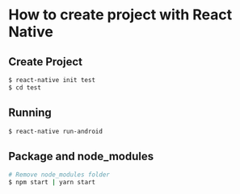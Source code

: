 # How to create project with React Native

## Create Project
```bash
$ react-native init test
$ cd test
```

## Running
```bash
$ react-native run-android
```

## Package and node_modules
```bash
# Remove node_modules folder
$ npm start | yarn start
```